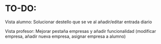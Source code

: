 # TO-DO:

Vista alumno: Solucionar destello que se ve al 
añadir/editar entrada diario

Vista profesor: Mejorar pestaña empresas y 
añadir funcionalidad (modificar empresa, añadir nueva empresa, 
asignar empresa a alumno)

